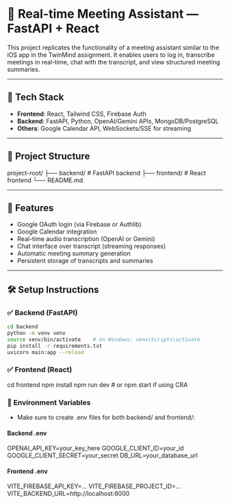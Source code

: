 # 📝 Real-time Meeting Assistant — FastAPI + React

This project replicates the functionality of a meeting assistant similar to the iOS app in the TwinMind assignment. It enables users to log in, transcribe meetings in real-time, chat with the transcript, and view structured meeting summaries.

---

## 🔧 Tech Stack

- **Frontend**: React, Tailwind CSS, Firebase Auth
- **Backend**: FastAPI, Python, OpenAI/Gemini APIs, MongoDB/PostgreSQL
- **Others**: Google Calendar API, WebSockets/SSE for streaming

---

## 📁 Project Structure

project-root/
├── backend/ # FastAPI backend
├── frontend/ # React frontend
└── README.md

---

## 🚀 Features

- Google OAuth login (via Firebase or Authlib)
- Google Calendar integration
- Real-time audio transcription (OpenAI or Gemini)
- Chat interface over transcript (streaming responses)
- Automatic meeting summary generation
- Persistent storage of transcripts and summaries

---

## 🛠 Setup Instructions

### ✅ Backend (FastAPI)

```bash
cd backend
python -m venv venv
source venv/bin/activate    # on Windows: venv\Scripts\activate
pip install -r requirements.txt
uvicorn main:app --reload
```

### ✅ Frontend (React)

cd frontend
npm install
npm run dev                 # or npm start if using CRA



### 📄 Environment Variables

- Make sure to create .env files for both backend/ and frontend/:

#### Backend .env

OPENAI_API_KEY=your_key_here
GOOGLE_CLIENT_ID=your_id
GOOGLE_CLIENT_SECRET=your_secret
DB_URL=your_database_url

#### Frontend .env

VITE_FIREBASE_API_KEY=...
VITE_FIREBASE_PROJECT_ID=...
VITE_BACKEND_URL=http://localhost:8000
